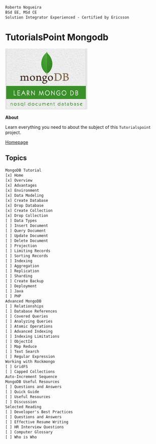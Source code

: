 ```
Roberto Nogueira  
BSd EE, MSd CE
Solution Integrator Experienced - Certified by Ericsson
```
# TutorialsPoint Mongodb

![tutorialspoint image](images/tutorialspoint.png)

**About**

Learn everything you need to about the subject of this `Tutorialspoint` project.

[Homepage](https://www.tutorialspoint.com//mongodb/index.htm)

## Topics
```
MongoDB Tutorial
[x] Home
[x] Overview
[x] Advantages
[x] Environment
[x] Data Modeling
[x] Create Database
[x] Drop Database
[x] Create Collection
[x] Drop Collection
[ ] Data Types
[ ] Insert Document
[ ] Query Document
[ ] Update Document
[ ] Delete Document
[ ] Projection
[ ] Limiting Records
[ ] Sorting Records
[ ] Indexing
[ ] Aggregation
[ ] Replication
[ ] Sharding
[ ] Create Backup
[ ] Deployment
[ ] Java
[ ] PHP
Advanced MongoDB
[ ] Relationships
[ ] Database References
[ ] Covered Queries
[ ] Analyzing Queries
[ ] Atomic Operations
[ ] Advanced Indexing
[ ] Indexing Limitations
[ ] ObjectId
[ ] Map Reduce
[ ] Text Search
[ ] Regular Expression
Working with Rockmongo
[ ] GridFS
[ ] Capped Collections
Auto-Increment Sequence
MongoDB Useful Resources
[ ] Questions and Answers
[ ] Quick Guide
[ ] Useful Resources
[ ] Discussion
Selected Reading
[ ] Developer's Best Practices
[ ] Questions and Answers
[ ] Effective Resume Writing
[ ] HR Interview Questions
[ ] Computer Glossary
[ ] Who is Who
```
